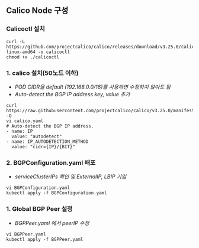 ## Calico Node 구성
### Calicoctl 설치
```
curl -L https://github.com/projectcalico/calico/releases/download/v3.25.0/calicoctl-linux-amd64 -o calicoctl
chmod +x ./calicoctl
```
### 1. calico 설치(50노드 이하)
  - *POD CIDR을 default (192.168.0.0/16)를 사용하면 수정하지 않아도 됨*
  - *Auto-detect the BGP IP address key, value 추가*
```
curl https://raw.githubusercontent.com/projectcalico/calico/v3.25.0/manifests/calico.yaml -O
vi calico.yaml
# Auto-detect the BGP IP address.
- name: IP
  value: "autodetect"
- name: IP_AUTODETECTION_METHOD
  value: "cidr={IP}/{BIT}"
```
### 2. BGPConfiguration.yaml 배포
  - *serviceClusterIPs 확인 및 ExternalIP, LBIP 기입*
```
vi BGPConfiguration.yaml
kubectl apply -f BGPConfiguration.yaml
```
### 1. Global BGP Peer 설정
  - *BGPPeer.yaml 에서 peerIP 수정*
```
vi BGPPeer.yaml
kubectl apply -f BGPPeer.yaml
```
